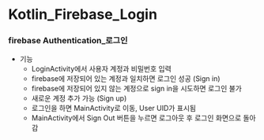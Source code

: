 # Kotlin_Firebase_Login
### firebase Authentication_로그인
- 기능
  - LoginActivity에서 사용자 계정과 비밀번호 입력
  - firebase에 저장되어 있는 계정과 일치하면 로그인 성공 (Sign in)
  - firebase에 저장되어 있지 않는 계정으로 sign in을 시도하면 로그인 불가
  - 새로운 계정 추가 가능 (Sign up)
  - 로그인을 하면 MainActivity로 이동, User UID가 표시됨
  - MainActivity에서 Sign Out 버튼을 누르면 로그아웃 후 로그인 화면으로 돌아감
